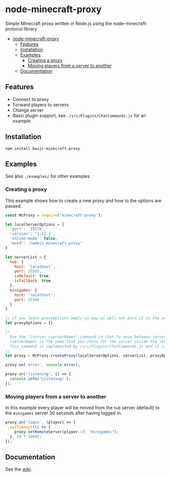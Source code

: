 # node-minecraft-proxy

Simple Minecraft proxy written in Node.js using the node-minecraft-protocol library

- [node-minecraft-proxy](#node-minecraft-proxy)
  - [Features](#features)
  - [Installation](#installation)
  - [Examples](#examples)
    - [Creating a proxy](#creating-a-proxy)
    - [Moving players from a server to another](#moving-players-from-a-server-to-another)
  - [Documentation](#documentation)

## Features

- Connect to proxy
- Forward players to servers
- Change server
- Basic plugin support, see `./src/Plugins/ChatCommands.js` for an example

## Installation

`npm install basic-minecraft-proxy`

## Examples

See also `./examples/` for other examples

### Creating a proxy

This example shows how to create a new proxy and how to the options are passed.

```js
const McProxy = require('minecraft-proxy');

let localServerOptions = {
  'port': '25578',
  'version': '1.12.1',
  'online-mode': false,
  'motd': 'nodejs minecraft proxy'
}

let serverList = {
  hub: {
    host: 'localhost',
    port: 25565,
    isDefault: true,
    isFallback: true
  },
  minigames: {
    host: 'localhost',
    port: 25566
  }
}

// if you leave proxyOptions empty yo may as well not pass it in the arguments, I wrote it anyway to point out that it exist
let proxyOptions = {}

/*
  Use the "/server <serverName>" command in chat to move between servers.
  <serverName> is the name that you chose for the server inside the serverList
  This command is implemented by /src/Plugins/ChatCommands.js and it can be disabled by setting enablePlugin: false inside proxyOptions
*/
let proxy = McProxy.createProxy(localServerOptions, serverList, proxyOptions);

proxy.on('error', console.error);

proxy.on('listening', () => {
  console.info('Listening!');
});
```

### Moving players from a server to another

In this example every player will be moved from the `hub` server (default) to the `minigames` server 30 seconds after having logged in.

```js
proxy.on('login', (player) => {
  setTimeout(() => {
    proxy.setRemoteServer(player.id, "minigames");
  }, 30 * 1000);
});
```

## Documentation

See the [wiki](https://github.com/7ixi0/node-minecraft-proxy/wiki).
